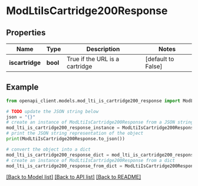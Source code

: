 # ModLtiIsCartridge200Response


## Properties

Name | Type | Description | Notes
------------ | ------------- | ------------- | -------------
**iscartridge** | **bool** | True if the URL is a cartridge | [default to False]

## Example

```python
from openapi_client.models.mod_lti_is_cartridge200_response import ModLtiIsCartridge200Response

# TODO update the JSON string below
json = "{}"
# create an instance of ModLtiIsCartridge200Response from a JSON string
mod_lti_is_cartridge200_response_instance = ModLtiIsCartridge200Response.from_json(json)
# print the JSON string representation of the object
print(ModLtiIsCartridge200Response.to_json())

# convert the object into a dict
mod_lti_is_cartridge200_response_dict = mod_lti_is_cartridge200_response_instance.to_dict()
# create an instance of ModLtiIsCartridge200Response from a dict
mod_lti_is_cartridge200_response_from_dict = ModLtiIsCartridge200Response.from_dict(mod_lti_is_cartridge200_response_dict)
```
[[Back to Model list]](../README.md#documentation-for-models) [[Back to API list]](../README.md#documentation-for-api-endpoints) [[Back to README]](../README.md)


